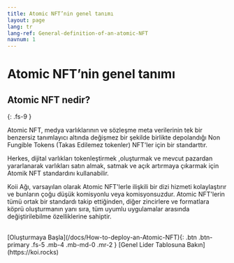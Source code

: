 ```yaml
---
title: Atomic NFT’nin genel tanımı
layout: page
lang: tr
lang-ref: General-definition-of-an-atomic-NFT
navnum: 1
---
```


# Atomic NFT’nin genel tanımı

## Atomic NFT nedir?

{: .fs-9 }

Atomic NFT, medya varlıklarının ve sözleşme meta verilerinin tek bir benzersiz tanımlayıcı altında değişmez bir şekilde birlikte depolandığı Non Fungible Tokens (Takas Edilemez tokenler) NFT'ler için bir standarttır.

Herkes, dijital varlıkları tokenleştirmek ,oluşturmak ve mevcut pazardan yararlanarak varlıkları satın almak, satmak ve açık artırmaya çıkarmak için Atomik NFT standardını kullanabilir.

Koii Ağı, varsayılan olarak Atomic NFT'lerle ilişkili bir dizi hizmeti kolaylaştırır ve bunların çoğu düşük komisyonlu veya komisyonsuzdur. Atomic NFT'lerin tümü ortak bir standardı takip ettiğinden, diğer zincirlere ve formatlara köprü oluşturmanın yanı sıra, tüm uyumlu uygulamalar arasında değiştirilebilme özelliklerine sahiptir.

<br>
[Oluşturmaya Başla](/docs/How-to-deploy-an-Atomic-NFT){: .btn .btn-primary .fs-5 .mb-4 .mb-md-0 .mr-2 } [Genel Lider Tablosuna Bakın](https://koi.rocks)
